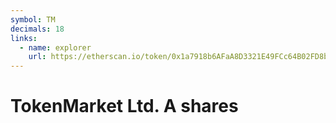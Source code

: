 ```yaml
---
symbol: TM
decimals: 18
links:
  - name: explorer
    url: https://etherscan.io/token/0x1a7918b6AFaA8D3321E49FCc64B02FD8be1225fa
---
```


# TokenMarket Ltd. A shares
